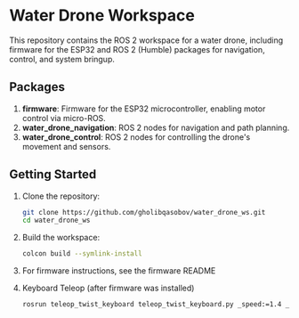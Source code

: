 # Water Drone Workspace

This repository contains the ROS 2 workspace for a water drone, including firmware for the ESP32 and ROS 2 (Humble) packages for navigation, control, and system bringup.

## Packages
1. **firmware**: Firmware for the ESP32 microcontroller, enabling motor control via micro-ROS.
2. **water_drone_navigation**: ROS 2 nodes for navigation and path planning.
3. **water_drone_control**: ROS 2 nodes for controlling the drone's movement and sensors.

## Getting Started
1. Clone the repository:
   ```bash
   git clone https://github.com/gholibqasobov/water_drone_ws.git
   cd water_drone_ws

2. Build the workspace:
   ```bash
   colcon build --symlink-install

3. For firmware instructions, see the firmware README

4. Keyboard Teleop (after firmware was installed)
   ```bash
   rosrun teleop_twist_keyboard teleop_twist_keyboard.py _speed:=1.4 _turn:=1.2
